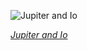 
![Jupiter and Io](https://upload.wikimedia.org/wikipedia/commons/thumb/2/2b/Antonio_Allegri%2C_called_Correggio_-_Jupiter_and_Io_-_Google_Art_Project.jpg/375px-Antonio_Allegri%2C_called_Correggio_-_Jupiter_and_Io_-_Google_Art_Project.jpg)

*[Jupiter and Io](https://wikipedia.org/wiki/File:Antonio_Allegri,_called_Correggio_-_Jupiter_and_Io_-_Google_Art_Project.jpg)*
